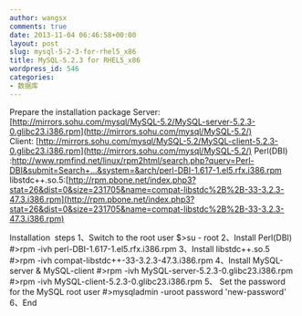 ```yaml
---
author: wangsx
comments: true
date: 2013-11-04 06:46:58+00:00
layout: post
slug: mysql-5-2-3-for-rhel5_x86
title: MySQL-5.2.3 for RHEL5_x86
wordpress_id: 546
categories:
- 数据库
---
```


Prepare the installation package
Server:[http://mirrors.sohu.com/mysql/MySQL-5.2/MySQL-server-5.2.3-0.glibc23.i386.rpm](http://mirrors.sohu.com/mysql/MySQL-5.2/)
Client: [http://mirrors.sohu.com/mysql/MySQL-5.2/MySQL-client-5.2.3-0.glibc23.i386.rpm](http://mirrors.sohu.com/mysql/MySQL-5.2/)
Perl(DBI) :[http://www.rpmfind.net/linux/rpm2html/search.php?query=Perl-DBI&submit=Search+...&system=&arch/perl-DBI-1.617-1.el5.rfx.i386.rpm
](http://www.rpmfind.net/linux/rpm2html/search.php?query=Perl-DBI&submit=Search+...&system=&arch)libstdc++.so.5:[http://rpm.pbone.net/index.php3?stat=26&dist=0&size=231705&name=compat-libstdc%2B%2B-33-3.2.3-47.3.i386.rpm](http://rpm.pbone.net/index.php3?stat=26&dist=0&size=231705&name=compat-libstdc%2B%2B-33-3.2.3-47.3.i386.rpm)

Installation  steps
1、Switch to the root user
$>su - root
2、Install Perl(DBI)
#>rpm -ivh perl-DBI-1.617-1.el5.rfx.i386.rpm
3、Install libstdc++.so.5
#>rpm -ivh compat-libstdc++-33-3.2.3-47.3.i386.rpm
4、Install MySQL-server & MySQL-client
#>rpm -ivh MySQL-server-5.2.3-0.glibc23.i386.rpm
#>rpm -ivh MySQL-client-5.2.3-0.glibc23.i386.rpm
5、 Set the password for the MySQL root user
#>mysqladmin -uroot password 'new-password'
6、End
